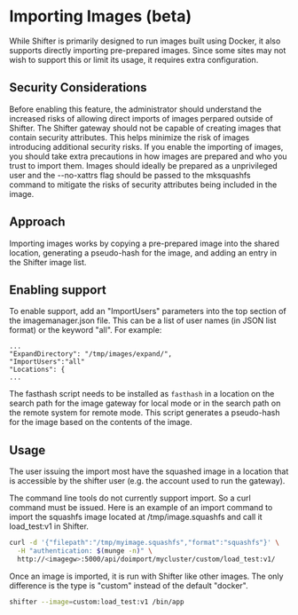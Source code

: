 # Importing Images (beta)

While Shifter is primarily designed to run images built using Docker, it also
supports directly importing pre-prepared images.  Since some sites may not
wish to support this or limit its usage, it requires extra configuration.

## Security Considerations

Before enabling this feature, the administrator should understand the
increased risks of allowing direct imports of images perpared outside
of Shifter.  The Shifter gateway should not be capable
of creating images that contain security attributes.  This helps minimize
the risk of images introducing additional security risks.  If you enable
the importing of images, you should take extra precautions in how images
are prepared and who you trust to import them.  Images should ideally
be prepared as a unprivileged user and the --no-xattrs flag should be
passed to the mksquashfs command to mitigate the risks of security attributes
being included in the image.

## Approach

Importing images works by copying a pre-prepared image into the shared
location, generating a pseudo-hash for the image, and adding an entry in
the Shifter image list.

## Enabling support

To enable support, add an "ImportUsers" parameters into the top section of
the imagemanager.json file.  This can be a list of user names (in JSON list
format) or the keyword "all".  For example:

~~~~
...
"ExpandDirectory": "/tmp/images/expand/",
"ImportUsers":"all"
"Locations": {
...
~~~~

The fasthash script needs to be installed as `fasthash` in a location on
the search path for the image gateway for local mode or in the search path
on the remote system for remote mode.  This script generates a pseudo-hash
for the image based on the contents of the image.


## Usage

The user issuing the import most have the squashed image in a location that is
accessible by the shifter user (e.g. the account used to run the gateway).

The command line tools do not currently support import.  So a curl command
must be issued.  Here is an example of an import command to import the squashfs image
located at /tmp/image.squashfs and call it
load_test:v1 in Shifter.

~~~~bash
curl -d '{"filepath":"/tmp/myimage.squashfs","format":"squashfs"}' \
  -H "authentication: $(munge -n)" \
  http://<imagegw>:5000/api/doimport/mycluster/custom/load_test:v1/
~~~~

Once an image is imported, it is run with Shifter like other images.
The only difference is the type is "custom" instead of the default "docker".

```bash
shifter --image=custom:load_test:v1 /bin/app
```
